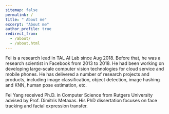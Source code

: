 ```yaml
---
sitemap: false
permalink: /
title: " About me"
excerpt: "About me"
author_profile: true
redirect_from:
  - /about/
  - /about.html
---
```



Fei is a research lead in TAL AI Lab since Aug 2018. Before that, he was a research scientist in Facebook from 2013 to 2018. He had been working on developing large-scale computer vision technologies for cloud service and mobile phones. He has delivered a number of research projects and products, including image classification, object detection, image hashing and KNN, human pose estimation, etc.

Fei Yang received Ph.D. in Computer Science from Rutgers University advised by Prof. Dimitris Metaxas. His PhD dissertation focuses on face tracking and facial expression transfer.